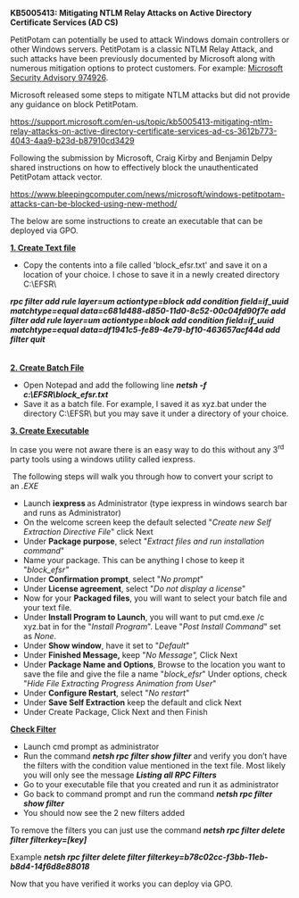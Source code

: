 <p><strong>KB5005413: Mitigating NTLM Relay Attacks on Active Directory Certificate Services (AD CS)</strong></p>
<p>PetitPotam can potentially be used to attack Windows domain controllers or other Windows servers. PetitPotam is a classic NTLM Relay Attack, and such attacks have been previously documented by Microsoft along with numerous mitigation options to protect customers.&nbsp;For&nbsp;example:&nbsp;<a href="https://docs.microsoft.com/security-updates/SecurityAdvisories/2009/974926">Microsoft Security Advisory 974926</a>.&nbsp;</p>
<p>Microsoft released some steps to mitigate NTLM attacks but did not provide any guidance on block PetitPotam.</p>
<p><a href="https://support.microsoft.com/en-us/topic/kb5005413-mitigating-ntlm-relay-attacks-on-active-directory-certificate-services-ad-cs-3612b773-4043-4aa9-b23d-b87910cd3429">https://support.microsoft.com/en-us/topic/kb5005413-mitigating-ntlm-relay-attacks-on-active-directory-certificate-services-ad-cs-3612b773-4043-4aa9-b23d-b87910cd3429</a></p>
<p>Following the submission by Microsoft, Craig Kirby and Benjamin Delpy shared instructions on how to effectively block the unauthenticated PetitPotam attack vector.</p>
<p><a href="https://www.bleepingcomputer.com/news/microsoft/windows-petitpotam-attacks-can-be-blocked-using-new-method/">https://www.bleepingcomputer.com/news/microsoft/windows-petitpotam-attacks-can-be-blocked-using-new-method/</a></p>
<p>The below are some instructions to create an executable that can be deployed via GPO.</p>
<p><strong><u>1. Create Text file</u></strong></p>
<ul>
<li>Copy&nbsp;the contents into a file called 'block_efsr.txt' and save it on a location of your choice. I chose to save it in a newly created directory C:\EFSR\</li>
</ul>
<p><strong><em> rpc filter add rule layer=um actiontype=block add condition field=if_uuid matchtype=equal data=c681d488-d850-11d0-8c52-00c04fd90f7e add filter add rule layer=um actiontype=block add condition field=if_uuid matchtype=equal data=df1941c5-fe89-4e79-bf10-463657acf44d add filter quit</em></strong><br /><br /><br /><strong><u>2. Create Batch File</u></strong></p>
<ul>
<li>Open Notepad and add the following line&nbsp;<em><strong>netsh -f c:\EFSR\block_efsr.txt</strong></em></li>
<li>Save it as a batch file. For example, I saved it as xyz.bat under the directory C:\EFSR\ but you may save it under a directory of your choice.</li>
</ul>
<p><strong><u>3. Create Executable</u></strong></p>
<p>In case you were not aware there is an easy way to do this without any 3<sup>rd</sup> party tools using a windows utility called iexpress.</p>
<p>&nbsp;The following steps will walk you through how to convert your script to an&nbsp;<em>.EXE</em></p>
<ul>
<li>Launch <strong>iexpress </strong>as Administrator (type iexpress in windows search bar and runs as Administrator)</li>
<li>On the welcome screen keep the default selected "<em>Create new Self Extraction Directive File</em>" click Next</li>
<li>Under&nbsp;<strong>Package purpose</strong>, select "<em>Extract files and run installation command</em>"</li>
<li>Name your package. This can be anything I chose to keep it "<em>block_efsr"</em></li>
<li>Under&nbsp;<strong>Confirmation prompt</strong>, select "<em>No prompt</em>"</li>
<li>Under&nbsp;<strong>License agreement</strong>, select "<em>Do not display a license</em>"</li>
<li>Now for your&nbsp;<strong>Packaged files</strong>, you will want to select your batch file and your text file.&nbsp;</li>
<li>Under&nbsp;<strong>Install Program to Launch</strong>, you will want to put&nbsp;cmd.exe /c xyz.bat&nbsp;in for the "<em>Install Program</em>". Leave "<em>Post Install Command</em>" set as&nbsp;<em>None</em>.</li>
<li>Under&nbsp;<strong>Show window</strong>, have it set to "<em>Default</em>"</li>
<li>Under&nbsp;<strong>Finished Message,&nbsp;</strong>keep "<em>No Message",&nbsp;</em>Click Next</li>
<li>Under&nbsp;<strong>Package Name and Options</strong>, Browse to the location you want to save the file and give the file a name "<em>block_efsr</em>" Under options, check "<em>Hide File Extracting Progress Animation from User</em>"</li>
<li>Under&nbsp;<strong>Configure Restart</strong>, select "<em>No restart</em>"</li>
<li>Under&nbsp;<strong>Save Self Extraction</strong>&nbsp;keep the default and click Next</li>
<li>Under Create Package, Click Next and then Finish</li>
</ul>
<p><strong><u>Check Filter</u></strong></p>
<ul>
<li>Launch cmd prompt as administrator</li>
<li>Run the command <strong><em>netsh rpc filter show filter</em></strong> and verify you don&rsquo;t have the filters with the condition value mentioned in the text file. Most likely you will only see the message <strong><em>Listing all RPC Filters</em></strong></li>
<li>Go to your executable file that you created and run it as administrator</li>
<li>Go back to command prompt and run the command <strong><em>netsh rpc filter show filter</em></strong></li>
<li>You should now see the 2 new filters added</li>
</ul>
<p>To remove the filters you can just use the command <strong><em>netsh rpc filter delete filter filterkey=[key]</em></strong></p>
<p>Example <strong><em>netsh rpc filter delete filter filterkey=b78c02cc-f3bb-11eb-b8d4-14f6d8e88018</em></strong></p>
<p>Now that you have verified it works you can deploy via GPO.</p>
